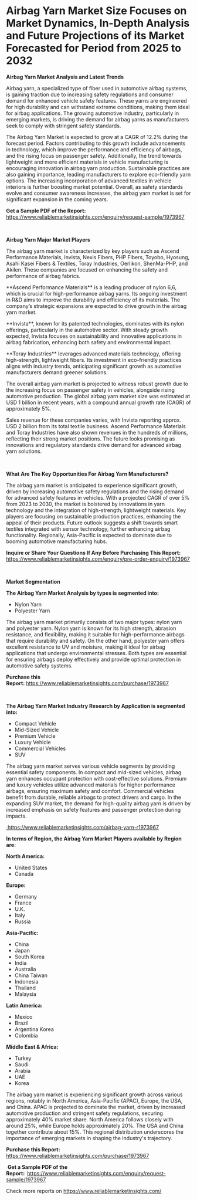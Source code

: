 <p><h1>Airbag Yarn Market Size Focuses on Market Dynamics, In-Depth Analysis and Future Projections of its Market Forecasted for Period from 2025 to 2032</h1></p><p><strong>Airbag Yarn Market Analysis and Latest Trends</strong></p>
<p><p>Airbag yarn, a specialized type of fiber used in automotive airbag systems, is gaining traction due to increasing safety regulations and consumer demand for enhanced vehicle safety features. These yarns are engineered for high durability and can withstand extreme conditions, making them ideal for airbag applications. The growing automotive industry, particularly in emerging markets, is driving the demand for airbag yarns as manufacturers seek to comply with stringent safety standards.</p><p>The Airbag Yarn Market is expected to grow at a CAGR of 12.2% during the forecast period. Factors contributing to this growth include advancements in technology, which improve the performance and efficiency of airbags, and the rising focus on passenger safety. Additionally, the trend towards lightweight and more efficient materials in vehicle manufacturing is encouraging innovation in airbag yarn production. Sustainable practices are also gaining importance, leading manufacturers to explore eco-friendly yarn options. The increasing incorporation of advanced textiles in vehicle interiors is further boosting market potential. Overall, as safety standards evolve and consumer awareness increases, the airbag yarn market is set for significant expansion in the coming years.</p></p>
<p><strong>Get a Sample PDF of the Report:&nbsp;</strong> <a href="https://www.reliablemarketinsights.com/enquiry/request-sample/1973967?utm_campaign=1558&utm_medium=2&utm_source=Github&utm_content=ia&utm_term=04022025&utm_id=airbag-yarn">https://www.reliablemarketinsights.com/enquiry/request-sample/1973967</a></p>
<p>&nbsp;</p>
<p><strong>Airbag Yarn Major Market Players</strong></p>
<p><p>The airbag yarn market is characterized by key players such as Ascend Performance Materials, Invista, Nexis Fibers, PHP Fibers, Toyobo, Hyosung, Asahi Kasei Fibers & Textiles, Toray Industries, Oerlikon, ShenMa-PHP, and Akilen. These companies are focused on enhancing the safety and performance of airbag fabrics.</p><p>**Ascend Performance Materials** is a leading producer of nylon 6,6, which is crucial for high-performance airbag yarns. Its ongoing investment in R&D aims to improve the durability and efficiency of its materials. The company’s strategic expansions are expected to drive growth in the airbag yarn market.</p><p>**Invista**, known for its patented technologies, dominates with its nylon offerings, particularly in the automotive sector. With steady growth expected, Invista focuses on sustainability and innovative applications in airbag fabrication, enhancing both safety and environmental impact.</p><p>**Toray Industries** leverages advanced materials technology, offering high-strength, lightweight fibers. Its investment in eco-friendly practices aligns with industry trends, anticipating significant growth as automotive manufacturers demand greener solutions.</p><p>The overall airbag yarn market is projected to witness robust growth due to the increasing focus on passenger safety in vehicles, alongside rising automotive production. The global airbag yarn market size was estimated at USD 1 billion in recent years, with a compound annual growth rate (CAGR) of approximately 5%.</p><p>Sales revenue for these companies varies, with Invista reporting approx. USD 2 billion from its total textile business. Ascend Performance Materials and Toray Industries have also shown revenues in the hundreds of millions, reflecting their strong market positions. The future looks promising as innovations and regulatory standards drive demand for advanced airbag yarn solutions.</p></p>
<p>&nbsp;</p>
<p><strong>What Are The Key Opportunities For Airbag Yarn Manufacturers?</strong></p>
<p><p>The airbag yarn market is anticipated to experience significant growth, driven by increasing automotive safety regulations and the rising demand for advanced safety features in vehicles. With a projected CAGR of over 5% from 2023 to 2030, the market is bolstered by innovations in yarn technology and the integration of high-strength, lightweight materials. Key players are focusing on sustainable production practices, enhancing the appeal of their products. Future outlook suggests a shift towards smart textiles integrated with sensor technology, further enhancing airbag functionality. Regionally, Asia-Pacific is expected to dominate due to booming automotive manufacturing hubs.</p></p>
<p><strong>Inquire or Share Your Questions If Any Before Purchasing This Report:</strong> <a href="https://www.reliablemarketinsights.com/enquiry/pre-order-enquiry/1973967?utm_campaign=1558&utm_medium=2&utm_source=Github&utm_content=ia&utm_term=04022025&utm_id=airbag-yarn">https://www.reliablemarketinsights.com/enquiry/pre-order-enquiry/1973967</a></p>
<p>&nbsp;</p>
<p><strong>Market Segmentation</strong></p>
<p><strong>The Airbag Yarn Market Analysis by types is segmented into:</strong></p>
<p><ul><li>Nylon Yarn</li><li>Polyester Yarn</li></ul></p>
<p><p>The airbag yarn market primarily consists of two major types: nylon yarn and polyester yarn. Nylon yarn is known for its high strength, abrasion resistance, and flexibility, making it suitable for high-performance airbags that require durability and safety. On the other hand, polyester yarn offers excellent resistance to UV and moisture, making it ideal for airbag applications that undergo environmental stresses. Both types are essential for ensuring airbags deploy effectively and provide optimal protection in automotive safety systems.</p></p>
<p><strong>Purchase this Report:&nbsp;</strong><a href="https://www.reliablemarketinsights.com/purchase/1973967?utm_campaign=1558&utm_medium=2&utm_source=Github&utm_content=ia&utm_term=04022025&utm_id=airbag-yarn">https://www.reliablemarketinsights.com/purchase/1973967</a></p>
<p>&nbsp;</p>
<p><strong>The Airbag Yarn Market Industry Research by Application is segmented into:</strong></p>
<p><ul><li>Compact Vehicle</li><li>Mid-Sized Vehicle</li><li>Premium Vehicle</li><li>Luxury Vehicle</li><li>Commercial Vehicles</li><li>SUV</li></ul></p>
<p><p>The airbag yarn market serves various vehicle segments by providing essential safety components. In compact and mid-sized vehicles, airbag yarn enhances occupant protection with cost-effective solutions. Premium and luxury vehicles utilize advanced materials for higher performance airbags, ensuring maximum safety and comfort. Commercial vehicles benefit from durable, reliable airbags to protect drivers and cargo. In the expanding SUV market, the demand for high-quality airbag yarn is driven by increased emphasis on safety features and passenger protection during impacts.</p></p>
<p><a href="https://www.reliablemarketinsights.com/airbag-yarn-r1973967?utm_campaign=1558&utm_medium=2&utm_source=Github&utm_content=ia&utm_term=04022025&utm_id=airbag-yarn">&nbsp;https://www.reliablemarketinsights.com/airbag-yarn-r1973967</a></p>
<p><strong>In terms of Region, the Airbag Yarn Market Players available by Region are:</strong></p>
<p>
    <p> <strong> North America: </strong>
        <ul>
            <li>United States</li>
            <li>Canada</li>
        </ul>
        </p> 
    <p> <strong> Europe: </strong>
        <ul>
            <li>Germany</li>
            <li>France</li>
            <li>U.K.</li>
            <li>Italy</li>
            <li>Russia</li>
        </ul>
        </p> 
    <p> <strong> Asia-Pacific: </strong>
        <ul>
            <li>China</li>
            <li>Japan</li>
            <li>South Korea</li>
            <li>India</li>
            <li>Australia</li>
            <li>China Taiwan</li>
            <li>Indonesia</li>
            <li>Thailand</li>
            <li>Malaysia</li>
        </ul>
        </p> 
    <p> <strong> Latin America: </strong>
        <ul>
            <li>Mexico</li>
            <li>Brazil</li>
            <li>Argentina Korea</li>
            <li>Colombia</li>
        </ul>
        </p> 
    <p> <strong> Middle East & Africa: </strong>
        <ul>
            <li>Turkey</li>
            <li>Saudi</li>
            <li>Arabia</li>
            <li>UAE</li>
            <li>Korea</li>
        </ul>
    </p>
    </p>
<p><p>The airbag yarn market is experiencing significant growth across various regions, notably in North America, Asia-Pacific (APAC), Europe, the USA, and China. APAC is projected to dominate the market, driven by increased automotive production and stringent safety regulations, securing approximately 40% market share. North America follows closely with around 25%, while Europe holds approximately 20%. The USA and China together contribute about 15%. This regional distribution underscores the importance of emerging markets in shaping the industry's trajectory.</p></p>
<p><strong>Purchase this Report: </strong><a href="https://www.reliablemarketinsights.com/purchase/1973967?utm_campaign=1558&utm_medium=2&utm_source=Github&utm_content=ia&utm_term=04022025&utm_id=airbag-yarn">https://www.reliablemarketinsights.com/purchase/1973967</a></p>
<p>&nbsp;<strong>Get a Sample PDF of the Report:&nbsp;&nbsp;</strong><a href="https://www.reliablemarketinsights.com/enquiry/request-sample/1973967?utm_campaign=1558&utm_medium=2&utm_source=Github&utm_content=ia&utm_term=04022025&utm_id=airbag-yarn">https://www.reliablemarketinsights.com/enquiry/request-sample/1973967</a></p>
<p><strong></strong></p>
<p>Check more reports on <a href="https://www.reliablemarketinsights.com/?utm_campaign=1558&utm_medium=2&utm_source=Github&utm_content=ia&utm_term=04022025&utm_id=airbag-yarn">https://www.reliablemarketinsights.com/</a></p>